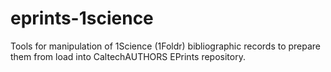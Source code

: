 # eprints-1science
Tools for manipulation of 1Science (1Foldr) bibliographic records to prepare them from load into CaltechAUTHORS EPrints repository.
